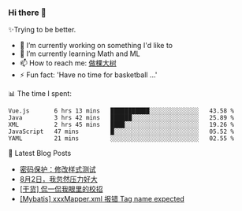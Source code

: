 ### Hi there 👋

✨Trying to be better.

<!--
- 😄 Pronouns: ...
- 👯 I’m looking to collaborate on ...
- 🤔 I’m looking for help with ...
- 💬 Ask me about ...
-->

- 🔭 I’m currently working on something I'd like to
- 🌱 I’m currently learning Math and ML
- 📫 How to reach me: [做棵大树](https://beatree.cn)
- ⚡ Fun fact: 'Have no time for basketball ...'

📊 The time I spent:

<!--START_SECTION:waka-->
```text
Vue.js       6 hrs 13 mins   ███████████░░░░░░░░░░░░░░   43.58 % 
Java         3 hrs 42 mins   ██████░░░░░░░░░░░░░░░░░░░   25.89 % 
XML          2 hrs 45 mins   ████░░░░░░░░░░░░░░░░░░░░░   19.26 % 
JavaScript   47 mins         █░░░░░░░░░░░░░░░░░░░░░░░░   05.52 % 
YAML         21 mins         ░░░░░░░░░░░░░░░░░░░░░░░░░   02.55 %
```
<!--END_SECTION:waka-->

👀 Latest Blog Posts

<!-- BLOG-POST-LIST:START -->
- [密码保护：修改样式测试](http://mortal.beatree.cn/%e4%bf%ae%e6%94%b9%e6%a0%b7%e5%bc%8f%e6%b5%8b%e8%af%95.html)
- [8月2日，我忽然压力好大](http://mortal.beatree.cn/8%e6%9c%882%e6%97%a5%ef%bc%8c%e6%88%91%e5%bf%bd%e7%84%b6%e5%8e%8b%e5%8a%9b%e5%a5%bd%e5%a4%a7.html)
- [[干货] 侃一侃我眼里的校招](https://beatree.cn/%e4%be%83%e4%b8%80%e4%be%83%e6%88%91%e7%9c%bc%e9%87%8c%e7%9a%84%e6%a0%a1%e6%8b%9b-%e5%b9%b2%e8%b4%a7%e5%8d%81%e8%b6%b3.html)
- [[Mybatis] xxxMapper.xml 报错 Tag name expected](https://beatree.cn/mybatis-xxxmapper-xml-%e6%8a%a5%e9%94%99-tag-name-expected.html)
<!-- BLOG-POST-LIST:END -->

